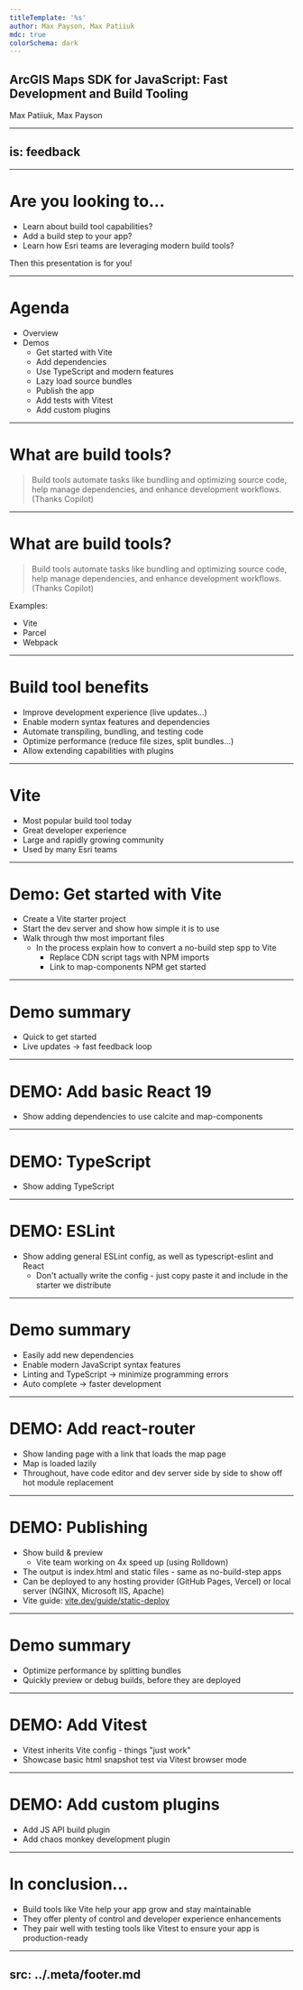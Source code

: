 ```yaml
---
titleTemplate: '%s'
author: Max Payson, Max Patiiuk
mdc: true
colorSchema: dark
---
```


## ArcGIS Maps SDK for JavaScript: Fast Development and Build Tooling

Max Patiiuk, Max Payson

---
is: feedback
---


---

# Are you looking to...

- Learn about build tool capabilities?
- Add a build step to your app?
- Learn how Esri teams are leveraging modern build tools?

Then this presentation is for you!


---

# Agenda

- Overview
- Demos
  - Get started with Vite
  - Add dependencies
  - Use TypeScript and modern features
  - Lazy load source bundles
  - Publish the app
  - Add tests with Vitest
  - Add custom plugins

---

# What are build tools?

> Build tools automate tasks like bundling and optimizing source code, help manage dependencies, and enhance development workflows.\
> (Thanks Copilot)

---

# What are build tools?

> Build tools automate tasks like bundling and optimizing source code, help manage dependencies, and enhance development workflows.\
> (Thanks Copilot)

Examples: 
* Vite
* Parcel
* Webpack

---

# Build tool benefits

- Improve development experience (live updates...)
- Enable modern syntax features and dependencies
- Automate transpiling, bundling, and testing code
- Optimize performance (reduce file sizes, split bundles...)
- Allow extending capabilities with plugins

---

# Vite

- Most popular build tool today
- Great developer experience
- Large and rapidly growing community
- Used by many Esri teams

---

# Demo: Get started with Vite

- Create a Vite starter project
- Start the dev server and show how simple it is to use
- Walk through thw most important files
  - In the process explain how to convert a no-build step spp to Vite
    - Replace CDN script tags with NPM imports
    - Link to map-components NPM get started

---

# Demo summary

- Quick to get started
- Live updates -> fast feedback loop

---

# DEMO: Add basic React 19

- Show adding dependencies to use calcite and map-components


---

# DEMO: TypeScript

- Show adding TypeScript


---

# DEMO: ESLint

- Show adding general ESLint config, as well as typescript-eslint and React
  - Don't actually write the config - just copy paste it and include in the starter we distribute

---

# Demo summary

- Easily add new dependencies
- Enable modern JavaScript syntax features
- Linting and TypeScript -> minimize programming errors
- Auto complete -> faster development

---

# DEMO: Add react-router

- Show landing page with a link that loads the map page
- Map is loaded lazily
- Throughout, have code editor and dev server side by side to show off hot module replacement


---

# DEMO: Publishing

- Show build & preview
  - Vite team working on 4x speed up (using Rolldown)
- The output is index.html and static files - same as no-build-step apps
- Can be deployed to any hosting provider (GitHub Pages, Vercel) or local server (NGINX, Microsoft IIS, Apache)
- Vite guide: [vite.dev/guide/static-deploy](https://vite.dev/guide/static-deploy)

---

# Demo summary

- Optimize performance by splitting bundles
- Quickly preview or debug builds, before they are deployed

---

# DEMO: Add Vitest

- Vitest inherits Vite config - things "just work"
- Showcase basic html snapshot test via Vitest browser mode


---

# DEMO: Add custom plugins

- Add JS API build plugin
- Add chaos monkey development plugin


---

# In conclusion...

- Build tools like Vite help your app grow and stay maintainable
- They offer plenty of control and developer experience enhancements
- They pair well with testing tools like Vitest to ensure your app is production-ready


---
src: ../.meta/footer.md
---
